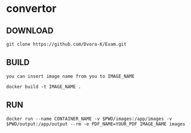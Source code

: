 # convertor

## DOWNLOAD
    git clone https://github.com/Dvora-K/Exam.git
## BUILD

    you can insert image name from you to IMAGE_NAME
    
    docker build -t IMAGE_NAME .
## RUN
    docker run --name CONTAINER_NAME -v $PWD/images:/app/images -v $PWD/output:/app/output --rm -e PDF_NAME=YOUR_PDF IMAGE_NAME images
